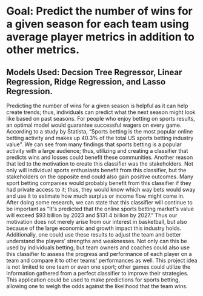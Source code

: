 # Goal: Predict the number of wins for a given season for each team using average player metrics in addition to other metrics.

## Models Used: Decsion Tree Regressor, Linear Regression, Ridge Regression, and Lasso Regression.

Predicting the number of wins for a given season is helpful as it can help create trends; thus, individuals can predict what the next season might look like based on past seasons. For people who enjoy betting on sports results, an optimal model would guarantee successful wagers on every game. According to a study by Statista, “Sports betting is the most popular online betting activity and makes up 40.3% of the total US sports betting industry value”. We can see from many findings that sports betting is a popular activity with a large audience; thus, utilizing and creating a classifier that predicts wins and losses could benefit these communities.  Another reason that led to the motivation to create this classifier was the stakeholders. Not only will individual sports enthusiasts benefit from this classifier, but the stakeholders on the opposite end could also gain positive outcomes. Many sport betting companies would probably benefit from this classifier if they had private access to it; thus, they would know which way bets would sway and use it to estimate how much surplus or income flow might come in. After doing some research, we can state that this classifier will continue to be important as “It's predicted that the online sports betting market's value will exceed $93 billion by 2023 and $131.4 billion by 2027.” Thus our motivation does not merely arise from our interest in basketball, but also because of the large economic and growth impact this industry holds. Additionally, one could use these results to adjust the team and better understand the players' strengths and weaknesses. Not only can this be used by individuals betting, but team owners and coaches could also use this classifier to assess the progress and performance of each player on a team and compare it to other teams' performances as well. This project idea is not limited to one team or even one sport; other games could utilize the information gathered from a perfect classifier to improve their strategies. This application could be used to make predictions for sports betting, allowing one to weigh the odds against the likelihood that the team wins.
